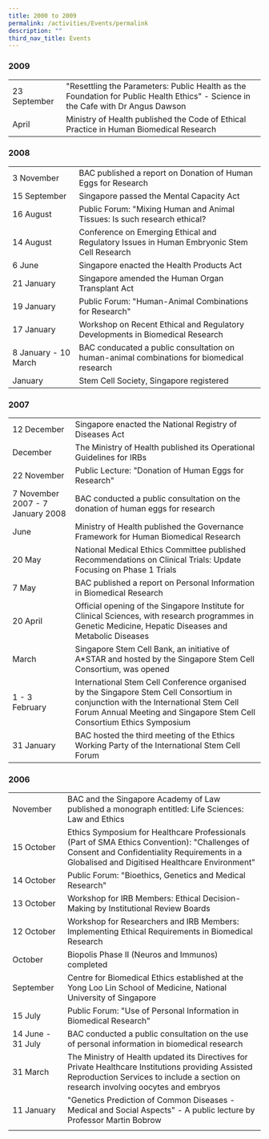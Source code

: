 ```yaml
---
title: 2000 to 2009
permalink: /activities/Events/permalink
description: ""
third_nav_title: Events
---
```

### **2009**


<table class="table-v">
	<tr>
		<td>23 September</td>
		<td>"Resettling the Parameters: Public Health as the Foundation for Public Health Ethics" - Science in the Cafe with Dr Angus Dawson</td>
	</tr>
	<tr>
		<td>April</td>
		<td>Ministry of Health published the Code of Ethical Practice in Human Biomedical Research</td>
	</tr>
	</table>
	
	
### 	**2008**

<table class="table-v">
	<tr>
		<td>3 November</td>
		<td>BAC published a report on Donation of Human Eggs for Research</td>
	</tr>
	<tr>
		<td>15 September</td>
		<td>Singapore passed the Mental Capacity Act</td>
	</tr>
	<tr>
		<td>16 August</td>
		<td>Public Forum: "Mixing Human and Animal Tissues: Is such research ethical?</td>
	</tr>
	<tr>
		<td>14 August</td>
		<td>Conference on Emerging Ethical and Regulatory Issues in Human Embryonic Stem Cell Research</td>
	</tr>
	<tr>
		<td>6 June</td>
		<td>Singapore enacted the Health Products Act</td>
	</tr>
	<tr>
		<td>21 January</td>
		<td>Singapore amended the Human Organ Transplant Act</td>
	</tr>
	<tr>
		<td>19 January</td>
		<td>Public Forum: "Human-Animal Combinations for Research"</td>
	</tr>
	<tr>
		<td>17 January</td>
		<td>Workshop on Recent Ethical and Regulatory Developments in Biomedical Research</td>
	</tr>
	<tr>
		<td>8 January - 10 March</td>
		<td>BAC conducated a public consultation on human-animal combinations for  biomedical research</td>
	</tr>
	<tr>
		<td>January</td>
		<td>Stem Cell Society, Singapore registered</td>
	</tr>
	</table>
	
	
### 	**2007**

<table class="table-v">
	<tr>
		<td>12 December</td>
		<td>Singapore enacted the National Registry of Diseases Act</td>
	</tr>
	<tr>
		<td>December</td>
		<td>The Ministry of Health published its Operational Guidelines for IRBs</td>
	</tr>
	<tr>
		<td>22 November</td>
		<td>Public Lecture: "Donation of Human Eggs for Research"</td>
	</tr>
	<tr>
		<td>7 November 2007 - 7 January 2008</td>
		<td>BAC conducted a public consultation on the donation of human eggs for research</td>
	</tr>
	<tr>
		<td>June</td>
		<td>Ministry of Health published the Governance Framework for Human Biomedical Research</td>
	</tr>
	<tr>
		<td>20 May</td>
		<td>National Medical Ethics Committee published Recommendations on Clinical Trials: Update Focusing on Phase 1 Trials</td>
	</tr>
	<tr>
		<td>7 May</td>
		<td>BAC published a report on Personal Information in Biomedical Research</td>
	</tr>
	<tr>
		<td>20 April</td>
		<td>Official opening of the Singapore Institute for Clinical Sciences, with research programmes in Genetic Medicine, Hepatic Diseases and Metabolic Diseases</td>
	</tr>
	<tr>
		<td>March</td>
		<td>Singapore Stem Cell Bank, an initiative of A*STAR and hosted by the Singapore Stem Cell Consortium, was opened</td>
	</tr>
	<tr>
		<td>1 - 3 February</td>
		<td>International Stem Cell Conference organised by the Singapore Stem Cell Consortium in conjunction with the International Stem Cell Forum Annual Meeting and Singapore Stem Cell Consortium Ethics Symposium</td>
	</tr>
	<tr>
		<td>31 January</td>
		<td> BAC hosted the third meeting of the Ethics Working Party of the International Stem Cell Forum</td>
	</tr>
	</table>
	
	
### 	**2006**

<table class="table-v">
	<tr>
		<td>November</td>
		<td>BAC and the Singapore Academy of Law published a monograph entitled: Life Sciences: Law and Ethics</td>
	</tr>
	<tr>
		<td>15 October</td>
		<td>Ethics Symposium for Healthcare Professionals (Part of SMA Ethics Convention): "Challenges of Consent and Confidentiality Requirements in a Globalised and Digitised Healthcare Environment"</td>
	</tr>
	<tr>
		<td>14 October</td>
		<td>Public Forum: "Bioethics, Genetics and Medical Research"</td>
	</tr>
	<tr>
		<td>13 October</td>
		<td>Workshop for IRB Members: Ethical Decision-Making by Institutional Review Boards</td>
	</tr>
	<tr>
		<td>12 October</td>
		<td>Workshop for Researchers and IRB Members: Implementing Ethical Requirements in Biomedical Research</td>
	</tr>
	<tr>
		<td>October</td>
		<td>Biopolis Phase II (Neuros and Immunos) completed</td>
	</tr>
	<tr>
		<td>September</td>
		<td>Centre for Biomedical Ethics established at the Yong Loo Lin School of Medicine, National University of Singapore</td>
	</tr>
	<tr>
		<td>15 July</td>
		<td>Public Forum: "Use of Personal Information in Biomedical Research"</td>
	</tr>
	<tr>
		<td>14 June - 31 July</td>
		<td>BAC conducted a public consultation on the use of personal information in biomedical research</td>
	</tr>
	<tr>
		<td>31 March</td>
		<td>The Ministry of Health updated its Directives for Private Healthcare Institutions providing Assisted Reproduction Services to include a section on research involving oocytes and embryos</td>
	</tr>
	<tr>
		<td>11 January</td>
		<td>"Genetics Prediction of Common Diseases - Medical and Social Aspects" - A public lecture by Professor Martin Bobrow</td>
		</tr>
		<tr>
	<td>